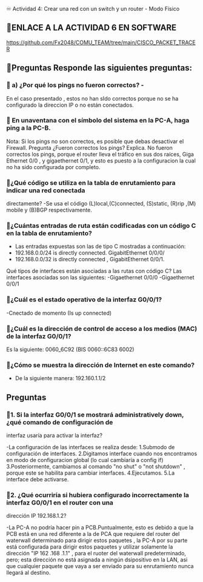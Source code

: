 ♾️ Actividad 4: Crear una red con un switch y un router - Modo Físico

## 📂ENLACE A LA ACTIVIDAD 6 EN SOFTWARE 

https://github.com/Fx2048/COMU_TEAM/tree/main/CISCO_PACKET_TRACER


## 📂Preguntas Responde las siguientes preguntas:

### 🔼 a)  ¿Por qué los pings no fueron correctos? - 
En el caso presentado , estos no han sIdo correctos porque  no se ha configurado la direccion IP  o no 
están conectados.

### 🔼 En unaventana con el símbolo del sistema en la PC-A, haga ping a la PC-B.
 Nota: Si los pings no son correctos, es posible que debas desactivar el Firewall.
 Pregunta
¿Fueron correctos los pings? Explica. 
No fueron correctos los pings, porque el router lleva el tráfico en sus dos 
raíces, Giga Ethernet 0/0 , y gigaethernet 0/1, y esto es puesto a  la configuracion la cual no ha sido configurada por completo.

### 🔼¿Qué código se utiliza en la tabla de enrutamiento para indicar una red conectada 
directamente?
-Se usa el código (L)local,(C)connected, (S)static, (R)rip ,(M) mobile y (B)BGP respectivamente.

### 🔼¿Cuántas entradas de ruta están codificadas con un código C en la tabla de enrutamiento? 
- Las entradas expuestas son las de tipo C mostradas a continuación:
-  192.168.0.0/24 is directly connected. GigabitEthernet 0/0/0/
-  192.168.0.0/32 is directly connected , GigabitEthernet 0/0/1.

Qué tipos de interfaces están asociadas a las rutas con código C? 
Las interfaces asociadas son las siguientes:
-Gigaethernet 0/0/0
-Gigaethernet 0/0/1 

### 🔼¿Cuál es el estado operativo de la interfaz G0/0/1? 
 
 -Cnectado de momento (Is up connected)
 
### 🔼¿Cuál es la dirección de control de acceso a los medios (MAC) de la interfaz G0/0/1? 

Es la siguiente: 0060_6C92 (BIS 0060::6C83 6002)

### 🔼¿Cómo se muestra la dirección de Internet en este comando?
- De la siguiente manera: 192.160.1.1/2

## Preguntas 

### 🔼1. Si la interfaz G0/0/1 se mostrará administratively down, ¿qué comando de configuración de 
interfaz usaría para activar la interfaz? 

-La configuración de las interfaces se realiza desde:
1.Submodo de configuración de interfaces.
2.Digitamos interface cuando nos encontramos en modo de configuracion global (lo cual cambiaría a  config if)
3.Posteriormente, cambiamos al  comando "no shut" o "not shutdown" , porque este se habilita para cambiar interfaces.
4.Ejecutamos.
5.La interface debe activarse.


### 🔼2. ¿Qué ocurriría si hubiera configurado incorrectamente la interfaz G0/0/1 en el router con una 
dirección IP 192.168.1.2?

-La PC-A no podría hacer pin a PCB.Puntualmente, esto es debido a que la PCB está en una red diferente a la de PCA 
que requiere del router del waterwall determinado para dirigir estos paquetes , la PC-A por su parte está 
configurada para dirigir estos paquetes y utilizar solamente la dirección "IP 162 .168 .1.1" , para el 
ruoter del waterwall predeterminado, pero; esta dirección no está asignada a ningún dsipositivo en la 
LAN, asi que cualquier paquete que vaya  a ser enviado para su enrutamiento nunca llegará al 
destino. 
